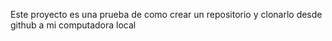 Este proyecto es una prueba de como crear un repositorio y clonarlo desde github a mi computadora local
